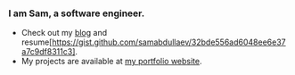### I am Sam, a software engineer.
- Check out my [blog](https://samabdullaev.medium.com) and resume[https://gist.github.com/samabdullaev/32bde556ad6048ee6e37a7c9df8311c3].
- My projects are available at [my portfolio website](https://samabdullaev.vercel.app/).
